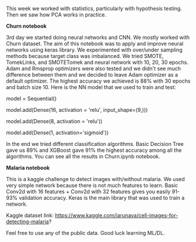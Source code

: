 This week we worked with statistics, particularly with hypothesis testing.
Then we saw how PCA works in practice.

<b>Churn notebook</b>

3rd day we started doing neural networks and CNN. We mostly worked with Churn dataset. The aim of this notebook was to apply and improve neural networks using keras library.
We experimented with over/under sampling methods because target class was imbalanced. We tried SMOTE, TomekLinks, and SMOTETomek and neural network with 10, 20, 30 epochs.
Adam and Rmsprop optimizers were also tested and we didn't see much difference between them and we decided to leave Adam optimizer as a default optimizer. 
The highest accuracy we achieved is 88% with 30 epochs and batch size 10.
Here is the NN model that we used to train and test:

model = Sequential()

model.add(Dense(16, activation = 'relu', input_shape=(9,)))

model.add(Dense(8, activation = 'relu'))

model.add(Dense(1, activation='sigmoid'))

In the end we tried different classification algorithms. Basic Decision Tree gave us 89% and XGBoost gave 91% the highest accuracy among all the algorithms.
You can see all the results in Churn.ipynb notebook.

<b>Malaria notebook</b>

This is a kaggle challenge to detect images with/without malaria. We used very simple network because there is not much features to learn. Basic Conv2d with 16 features + Conv2d with 32 features gives you easily 91-93% validation accuracy. Keras is the main library that was used to train a network.

Kaggle dataset link: https://www.kaggle.com/iarunava/cell-images-for-detecting-malaria?

Feel free to use any of the public data.
Good luck learning ML/DL.
